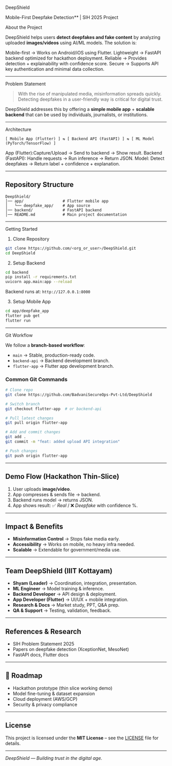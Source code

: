 DeepShield

Mobile-First Deepfake Detection** | SIH 2025 Project

About the Project

DeepShield helps users **detect deepfakes and fake content** by analyzing uploaded **images/videos** using AI/ML models.
The solution is:

Mobile-first → Works on Android/iOS using Flutter.
Lightweight → FastAPI backend optimized for hackathon deployment.
Reliable → Provides detection + explainability with confidence score.
Secure → Supports API key authentication and minimal data collection.

*********************************

Problem Statement

> With the rise of manipulated media, misinformation spreads quickly. Detecting deepfakes in a user-friendly way is critical for digital trust.

DeepShield addresses this by offering a **simple mobile app** + **scalable backend** that can be used by individuals, journalists, or institutions.

*********************************

Architecture

```
[ Mobile App (Flutter) ] ⇆ [ Backend API (FastAPI) ] ⇆ [ ML Model (PyTorch/TensorFlow) ]
```

App (Flutter):Capture/Upload → Send to backend → Show result.
Backend (FastAPI): Handle requests → Run inference → Return JSON.
Model: Detect deepfakes → Return label + confidence + explanation.

---

## Repository Structure

```
DeepShield/
│── app/                 # Flutter mobile app
│   └── deepfake_app/    # App source
│── backend/             # FastAPI backend
│── README.md            # Main project documentation
```

---

Getting Started

 1. Clone Repository

```bash
git clone https://github.com/<org_or_user>/DeepShield.git
cd DeepShield
```

2. Setup Backend

```bash
cd backend
pip install -r requirements.txt
uvicorn app.main:app --reload
```

Backend runs at:
`http://127.0.0.1:8000`

 3. Setup Mobile App

```bash
cd app/deepfake_app
flutter pub get
flutter run
```

---

Git Workflow

We follow a **branch-based workflow**:

* `main` → Stable, production-ready code.
* `backend-api` → Backend development branch.
* `flutter-app` → Flutter app development branch.

### Common Git Commands

```bash
# Clone repo
git clone https://github.com/BadvaniSecureOps-Pvt-Ltd/DeepShield

# Switch branch
git checkout flutter-app  # or backend-api

# Pull latest changes
git pull origin flutter-app

# Add and commit changes
git add .
git commit -m "feat: added upload API integration"

# Push changes
git push origin flutter-app
```

---

##  Demo Flow (Hackathon Thin-Slice)

1. User uploads **image/video**.
2. App compresses & sends file → backend.
3. Backend runs model → returns JSON.
4. App shows result: ✅ *Real* / ❌ *Deepfake* with confidence %.

---

##  Impact & Benefits

* **Misinformation Control** → Stops fake media early.
* **Accessibility** → Works on mobile, no heavy infra needed.
* **Scalable** → Extendable for government/media use.

---

##  Team DeepShield (IIIT Kottayam)

* **Shyam (Leader)** → Coordination, integration, presentation.
* **ML Engineer** → Model training & inference.
* **Backend Developer** → API design & deployment.
* **App Developer (Flutter)** → UI/UX + mobile integration.
* **Research & Docs** → Market study, PPT, Q\&A prep.
* **QA & Support** → Testing, validation, feedback.

---

## References & Research

* SIH Problem Statement 2025
* Papers on deepfake detection (XceptionNet, MesoNet)
* FastAPI docs, Flutter docs

---

## 📌 Roadmap

* Hackathon prototype (thin slice working demo)
* Model fine-tuning & dataset expansion
* Cloud deployment (AWS/GCP)
* Security & privacy compliance

---

##  License

This project is licensed under the **MIT License** – see the [LICENSE](LICENSE) file for details.

---

 *DeepShield — Building trust in the digital age.*
